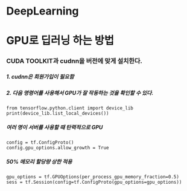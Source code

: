 # DeepLearning

# GPU로 딥러닝 하는 방법

### CUDA TOOLKIT과 cudnn을 버전에 맞게 설치한다.

##### 1. cudnn은 회원가입이 필요함
##### 2. 다음 명령어를 사용해서 GPU가 잘 작동하는 것을 확인할 수 있다.

```
from tensorflow.python.client import device_lib
print(device_lib.list_local_devices())
```
##### 여러 명이 서버를 사용할 때 탄력적으로 GPU 
```
config = tf.ConfigProto() 
config.gpu_options.allow_growth = True
```
##### 50% 메모리 할당량 상한 적용
```
gpu_options = tf.GPUOptions(per_process_gpu_memory_fraction=0.5) 
sess = tf.Session(config=tf.ConfigProto(gpu_options=gpu_options))
```
